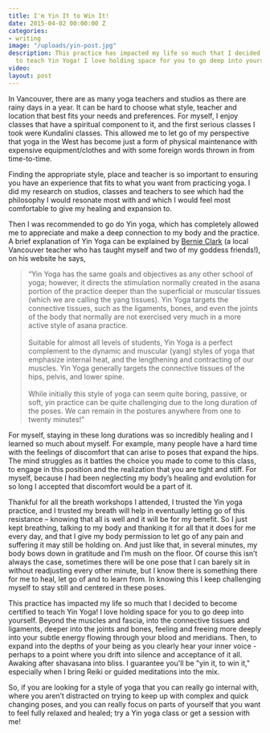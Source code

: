 ```yaml
---
title: I'm Yin It to Win It!
date: 2015-04-02 00:00:00 Z
categories:
- writing
image: "/uploads/yin-post.jpg"
description: This practice has impacted my life so much that I decided to become certified
  to teach Yin Yoga! I love holding space for you to go deep into yourself.
video: 
layout: post
---
```


In Vancouver, there are as many yoga teachers and studios as there are rainy days in a year. It can be hard to choose what style, teacher and location that best fits your needs and preferences. For myself, I enjoy classes that have a spiritual component to it, and the first serious classes I took were Kundalini classes. This allowed me to let go of my perspective that yoga in the West has become just a form of physical maintenance with expensive equipment/clothes and with some foreign words thrown in from time-to-time.

Finding the appropriate style, place and teacher is so important to ensuring you have an experience that fits to what you want from practicing yoga. I did my research on studios, classes and teachers to see which had the philosophy I would resonate most with and which I would feel most comfortable to give my healing and expansion to.

Then I was recommended to go do Yin yoga, which has completely allowed me to appreciate and make a deep connection to my body and the practice. A brief explanation of Yin Yoga can be explained by [Bernie Clark](www.yinyoga.com) (a local Vancouver teacher who has taught myself and two of my goddess friends!), on his website he says,

> “Yin Yoga has the same goals and objectives as any other school of yoga; however, it directs the stimulation normally created in the asana portion of the practice deeper than the superficial or muscular tissues (which we are calling the yang tissues). Yin Yoga targets the connective tissues, such as the ligaments, bones, and even the joints of the body that normally are not exercised very much in a more active style of asana practice.
> <br>
> <br>Suitable for almost all levels of students, Yin Yoga is a perfect complement to the dynamic and muscular (yang) styles of yoga that emphasize internal heat, and the lengthening and contracting of our muscles. Yin Yoga generally targets the connective tissues of the hips, pelvis, and lower spine.
> <br>
> <br>While initially this style of yoga can seem quite boring, passive, or soft, yin practice can be quite challenging due to the long duration of the poses. We can remain in the postures anywhere from one to twenty minutes!”

For myself, staying in these long durations was so incredibly healing and I learned so much about myself. For example, many people have a hard time with the feelings of discomfort that can arise to poses that expand the hips. The mind struggles as it battles the choice you made to come to this class, to engage in this position and the realization that you are tight and stiff. For myself, because I had been neglecting my body’s healing and evolution for so long I accepted that discomfort would be a part of it.

Thankful for all the breath workshops I attended, I trusted the Yin yoga practice, and I trusted my breath will help in eventually letting go of this resistance – knowing that all is well and it will be for my benefit. So I just kept breathing, talking to my body and thanking it for all that it does for me every day, and that I give my body permission to let go of any pain and suffering it may still be holding on. And just like that, in several minutes, my body bows down in gratitude and I’m mush on the floor. Of course this isn’t always the case, sometimes there will be one pose that I can barely sit in without readjusting every other minute, but I know there is something there for me to heal, let go of and to learn from. In knowing this I keep challenging myself to stay still and centered in these poses.

This practice has impacted my life so much that I decided to become certified to teach Yin Yoga! I love holding space for you to go deep into yourself. Beyond the muscles and fascia, into the connective tissues and ligaments, deeper into the joints and bones, feeling and freeing more deeply into your subtle energy flowing through your blood and meridians. Then, to expand into the depths of your being as you clearly hear your inner voice - perhaps to a point where you drift into silence and acceptance of it all. Awaking after shavasana into bliss. I guarantee you'll be "yin it, to win it," especially when I bring Reiki or guided meditations into the mix.

So, if you are looking for a style of yoga that you can really go internal with, where you aren’t distracted on trying to keep up with complex and quick changing poses, and you can really focus on parts of yourself that you want to feel fully relaxed and healed; try a Yin yoga class or get a session with me!